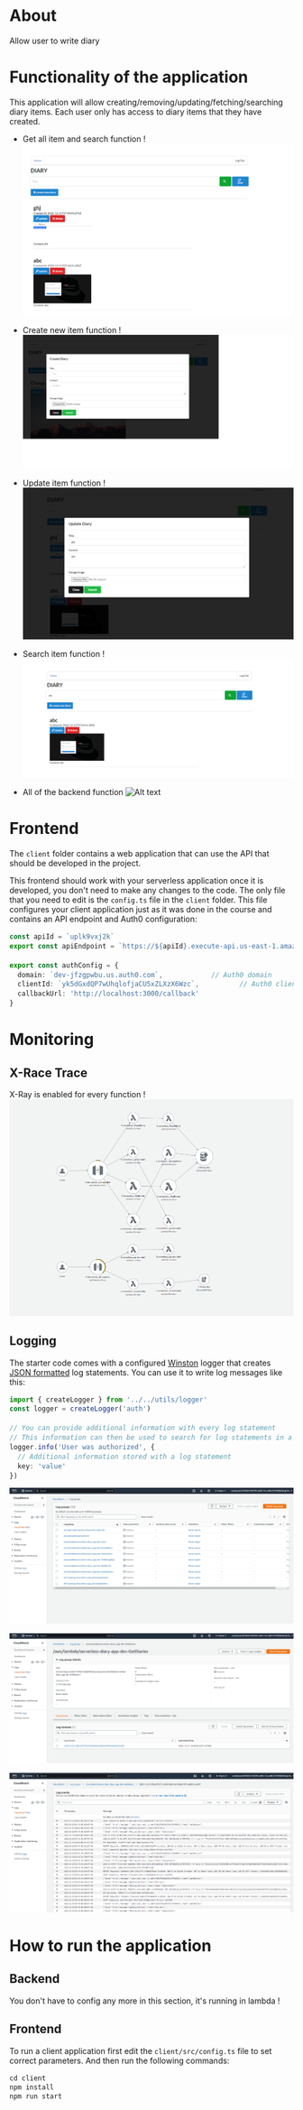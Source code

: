 # About

Allow user to write diary

# Functionality of the application

This application will allow creating/removing/updating/fetching/searching diary items.
Each user only has access to diary items that they have created.



* Get all item and search function !
![Alt text](images/diary_list.png?raw=true "Get All and Search")

* Create new item function !
![Alt text](images/diary_create.png?raw=true "Create")

* Update item function !
![Alt text](images/diary_update.png?raw=true "Update")

* Search item function !
![Alt text](images/diary_search.png?raw=true "Send")

* All of the backend function 
![Alt text](images/diary-function.png?raw=true "Send")

# Frontend

The `client` folder contains a web application that can use the API that should be developed in the project.

This frontend should work with your serverless application once it is developed, you don't need to make any changes to the code. The only file that you need to edit is the `config.ts` file in the `client` folder. This file configures your client application just as it was done in the course and contains an API endpoint and Auth0 configuration:

```ts
const apiId = `uplk9vxj2k`
export const apiEndpoint = `https://${apiId}.execute-api.us-east-1.amazonaws.com/dev`

export const authConfig = {
  domain: `dev-jfzgpwbu.us.auth0.com`,            // Auth0 domain
  clientId: `yk5dGxdQP7wUhqlofjaCU5xZLXzX6Wzc`,          // Auth0 client id
  callbackUrl: 'http://localhost:3000/callback'
}
```


# Monitoring 

## X-Race Trace
X-Ray is enabled for every function !
![Alt text](images/diary_xray.png?raw=true "X-Ray Service Map")

## Logging

The starter code comes with a configured [Winston](https://github.com/winstonjs/winston) logger that creates [JSON formatted](https://stackify.com/what-is-structured-logging-and-why-developers-need-it/) log statements. You can use it to write log messages like this:

```ts
import { createLogger } from '../../utils/logger'
const logger = createLogger('auth')

// You can provide additional information with every log statement
// This information can then be used to search for log statements in a log storage system
logger.info('User was authorized', {
  // Additional information stored with a log statement
  key: 'value'
})
```


![Alt text](images/diary_log.png?raw=true "Log Group")

![Alt text](images/diary_logsteam.png?raw=true "stream log")

![Alt text](images/diary_logconsole.png?raw=true "Log For 1 Function")

# How to run the application

## Backend

You don't have to config any more in this section, it's running in lambda !

## Frontend

To run a client application first edit the `client/src/config.ts` file to set correct parameters. And then run the following commands:

```
cd client
npm install
npm run start
```

